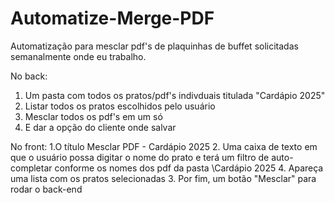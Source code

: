 # Automatize-Merge-PDF
 Automatização para mesclar pdf's de plaquinhas de buffet solicitadas semanalmente onde eu trabalho.

No back:
1. Um pasta com todos os pratos/pdf's indivduais titulada "Cardápio 2025"
2. Listar todos os pratos escolhidos pelo usuário
3. Mesclar todos os pdf's em um só
4. E dar a opção do cliente onde salvar

No front:
1.O título Mesclar PDF - Cardápio 2025
2. Uma caixa de texto em que o usuário possa digitar o nome do prato e terá um filtro de auto-completar conforme os nomes dos pdf da pasta \Cardápio 2025
4. Apareça uma lista com os pratos selecionadas
3. Por fim, um botão "Mesclar" para rodar o back-end
